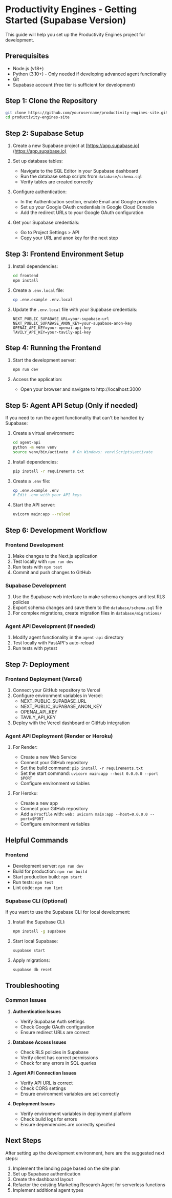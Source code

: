 # Productivity Engines - Getting Started (Supabase Version)

This guide will help you set up the Productivity Engines project for development.

## Prerequisites

- Node.js (v18+)
- Python (3.10+) - Only needed if developing advanced agent functionality
- Git
- Supabase account (free tier is sufficient for development)

## Step 1: Clone the Repository

```bash
git clone https://github.com/yourusername/productivity-engines-site.git
cd productivity-engines-site
```

## Step 2: Supabase Setup

1. Create a new Supabase project at [https://app.supabase.io](https://app.supabase.io)

2. Set up database tables:
   - Navigate to the SQL Editor in your Supabase dashboard
   - Run the database setup scripts from `database/schema.sql`
   - Verify tables are created correctly

3. Configure authentication:
   - In the Authentication section, enable Email and Google providers
   - Set up your Google OAuth credentials in Google Cloud Console
   - Add the redirect URLs to your Google OAuth configuration

4. Get your Supabase credentials:
   - Go to Project Settings > API
   - Copy your URL and anon key for the next step

## Step 3: Frontend Environment Setup

1. Install dependencies:
   ```bash
   cd frontend
   npm install
   ```

2. Create a `.env.local` file:
   ```bash
   cp .env.example .env.local
   ```

3. Update the `.env.local` file with your Supabase credentials:
   ```
   NEXT_PUBLIC_SUPABASE_URL=your-supabase-url
   NEXT_PUBLIC_SUPABASE_ANON_KEY=your-supabase-anon-key
   OPENAI_API_KEY=your-openai-api-key
   TAVILY_API_KEY=your-tavily-api-key
   ```

## Step 4: Running the Frontend

1. Start the development server:
   ```bash
   npm run dev
   ```

2. Access the application:
   - Open your browser and navigate to http://localhost:3000

## Step 5: Agent API Setup (Only if needed)

If you need to run the agent functionality that can't be handled by Supabase:

1. Create a virtual environment:
   ```bash
   cd agent-api
   python -m venv venv
   source venv/bin/activate  # On Windows: venv\Scripts\activate
   ```

2. Install dependencies:
   ```bash
   pip install -r requirements.txt
   ```

3. Create a `.env` file:
   ```bash
   cp .env.example .env
   # Edit .env with your API keys
   ```

4. Start the API server:
   ```bash
   uvicorn main:app --reload
   ```

## Step 6: Development Workflow

### Frontend Development

1. Make changes to the Next.js application
2. Test locally with `npm run dev`
3. Run tests with `npm test`
4. Commit and push changes to GitHub

### Supabase Development

1. Use the Supabase web interface to make schema changes and test RLS policies
2. Export schema changes and save them to the `database/schema.sql` file
3. For complex migrations, create migration files in `database/migrations/`

### Agent API Development (if needed)

1. Modify agent functionality in the `agent-api` directory
2. Test locally with FastAPI's auto-reload
3. Run tests with pytest

## Step 7: Deployment

### Frontend Deployment (Vercel)

1. Connect your GitHub repository to Vercel
2. Configure environment variables in Vercel:
   - NEXT_PUBLIC_SUPABASE_URL
   - NEXT_PUBLIC_SUPABASE_ANON_KEY
   - OPENAI_API_KEY
   - TAVILY_API_KEY
3. Deploy with the Vercel dashboard or GitHub integration

### Agent API Deployment (Render or Heroku)

1. For Render:
   - Create a new Web Service
   - Connect your GitHub repository
   - Set the build command: `pip install -r requirements.txt`
   - Set the start command: `uvicorn main:app --host 0.0.0.0 --port $PORT`
   - Configure environment variables

2. For Heroku:
   - Create a new app
   - Connect your GitHub repository
   - Add a `Procfile` with: `web: uvicorn main:app --host=0.0.0.0 --port=$PORT`
   - Configure environment variables

## Helpful Commands

### Frontend

- Development server: `npm run dev`
- Build for production: `npm run build`
- Start production build: `npm start`
- Run tests: `npm test`
- Lint code: `npm run lint`

### Supabase CLI (Optional)

If you want to use the Supabase CLI for local development:

1. Install the Supabase CLI:
   ```bash
   npm install -g supabase
   ```

2. Start local Supabase:
   ```bash
   supabase start
   ```

3. Apply migrations:
   ```bash
   supabase db reset
   ```

## Troubleshooting

### Common Issues

1. **Authentication Issues**
   - Verify Supabase Auth settings
   - Check Google OAuth configuration
   - Ensure redirect URLs are correct

2. **Database Access Issues**
   - Check RLS policies in Supabase
   - Verify client has correct permissions
   - Check for any errors in SQL queries

3. **Agent API Connection Issues**
   - Verify API URL is correct
   - Check CORS settings
   - Ensure environment variables are set correctly

4. **Deployment Issues**
   - Verify environment variables in deployment platform
   - Check build logs for errors
   - Ensure dependencies are correctly specified

## Next Steps

After setting up the development environment, here are the suggested next steps:

1. Implement the landing page based on the site plan
2. Set up Supabase authentication
3. Create the dashboard layout
4. Refactor the existing Marketing Research Agent for serverless functions
5. Implement additional agent types 